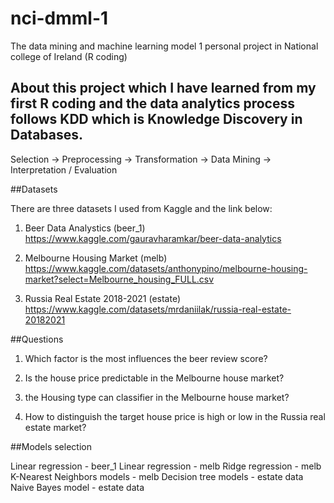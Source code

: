 # nci-dmml-1
The data mining and machine learning model 1 personal project in National college of Ireland (R coding)

## About this project which I have learned from my first R coding and the data analytics process follows KDD which is Knowledge Discovery in Databases.

Selection -> Preprocessing -> Transformation -> Data Mining -> Interpretation / Evaluation

##Datasets

There are three datasets I used from Kaggle and the link below:

1. Beer Data Analystics (beer_1)
https://www.kaggle.com/gauravharamkar/beer-data-analytics

2. Melbourne Housing Market (melb)
https://www.kaggle.com/datasets/anthonypino/melbourne-housing-market?select=Melbourne_housing_FULL.csv

3. Russia Real Estate 2018-2021 (estate)
https://www.kaggle.com/datasets/mrdaniilak/russia-real-estate-20182021

##Questions
1. Which factor is the most influences the beer review score?

2. Is the house price predictable in the Melbourne house
market?

3. the Housing type can classifier in the Melbourne house
market?

4. How to distinguish the target house price is high or low in
the Russia real estate market?

##Models selection

Linear regression - beer_1
Linear regression - melb
Ridge regression - melb
K-Nearest Neighbors models - melb
Decision tree models - estate data
Naive Bayes model - estate data
